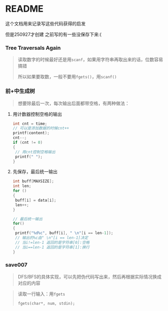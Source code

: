 # README

这个文档用来记录写这些代码获得的启发

但是250927才创建 之前写的有一些没保存下来:(



### Tree Traversals Again

> 读取数字的时候最好还是用`scanf`，如果用字符串再取出来的话，位数容易搞错
>
> 所以如果要取数，一般不要用`fgets()`，用`scanf()`





### 前+中生成树

> 想要除最后一次，每次输出后面都带空格，有两种做法：

1. 用计数器控制空格的输出

   ```c
   int cnt = time;
   // 可以是添加数据的时候cnt++
   printf(content);
   cnt--;
   if (cnt != 0)
   {
   	// 用cnt控制空格输出
   	printf(" ");
   }
   ```

2. 先保存，最后统一输出

   ```c
   int buff[MAXSIZE];
   int len;
   for ()
   {
   	buff[i] = data[i];
   	len++;
   }
   
   // 最后统一输出
   for()
   {
   	printf("%d%c", buff[i], " \n"[i == len-1]);
   	// 输出的%c由" \n"[i == len-1]决定
   	// 当i!=len-1 返回的是字符串[0]:空格
   	// 当i==len-1 返回的是字符串[1]:换行
   }
   ```

   



### save007

> DFS/BFS的具体实现，可以先把伪代码写出来，然后再根据实际情况换成对应的内容

> 读取一行输入：用`fgets`
>
> `fgets(char*, num, stdin);`

> 